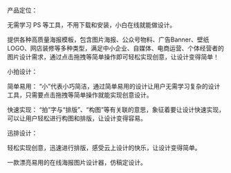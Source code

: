 产品定位：

无需学习 PS 等工具，不用下载和安装，小白在线就能做设计。

提供各种高质量海报模板，包含图片海报、公众号物料、广告Banner、壁纸LOGO、网店装修等多种类型，满足中小企业、自媒体、电商运营、个体经营者的图片设计需求，通过点击拖拽等简单操作即可轻松实现创意，让设计变得简单！

小拍设计：

简单易用： “小”代表小巧简洁，通过简单易用的设计让用户无需学习复杂的设计工具，只需要点击拖拽等简单操作就能实现创意设计。

快速实现： “拍”字与“排版”、“构图”等有关联的意思，象征着要让设计快速实现，可以让用户轻松进行构图和排版，让设计变得容易。

迅排设计：

轻松实现创意，迅速进行排版，感受云上设计的快乐，让设计变得简单。

一款漂亮易用的在线海报图片设计器，仿稿定设计。